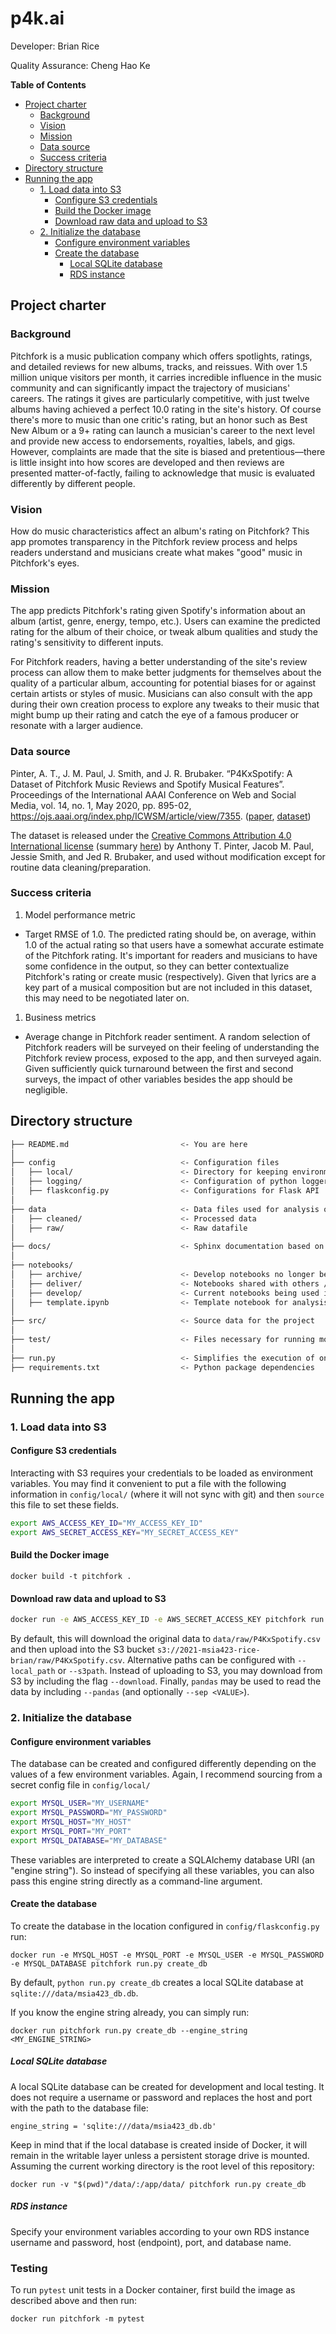 # p4k.ai

Developer: Brian Rice

Quality Assurance: Cheng Hao Ke

<!-- START doctoc generated TOC please keep comment here to allow auto update -->
<!-- DON'T EDIT THIS SECTION, INSTEAD RE-RUN doctoc TO UPDATE -->
**Table of Contents**

- [Project charter](#project-charter)
  - [Background](#background)
  - [Vision](#vision)
  - [Mission](#mission)
  - [Data source](#data-source)
  - [Success criteria](#success-criteria)
- [Directory structure](#directory-structure)
- [Running the app](#running-the-app)
  - [1. Load data into S3](#1-load-data-into-s3)
    - [Configure S3 credentials](#configure-s3-credentials)
    - [Build the Docker image](#build-the-docker-image)
    - [Download raw data and upload to S3](#download-raw-data-and-upload-to-s3)
  - [2. Initialize the database](#2-initialize-the-database)
    - [Configure environment variables](#configure-environment-variables)
    - [Create the database](#create-the-database)
      - [Local SQLite database](#local-sqlite-database)
      - [RDS instance](#rds-instance)

<!-- END doctoc generated TOC please keep comment here to allow auto update -->

## Project charter

### Background

Pitchfork is a music publication company which offers spotlights, ratings, and detailed reviews for new albums, tracks, and reissues. With over 1.5 million unique visitors per month, it carries incredible influence in the music community and can significantly impact the trajectory of musicians' careers. The ratings it gives are particularly competitive, with just twelve albums having achieved a perfect 10.0 rating in the site's history. Of course there's more to music than one critic's rating, but an honor such as Best New Album or a 9+ rating can launch a musician's career to the next level and provide new access to endorsements, royalties, labels, and gigs. However, complaints are made that the site is biased and pretentious&mdash;there is little insight into how scores are developed and then reviews are presented matter-of-factly, failing to acknowledge that music is evaluated differently by different people.

### Vision

How do music characteristics affect an album's rating on Pitchfork? This app promotes transparency in the Pitchfork review process and helps readers understand and musicians create what makes "good" music in Pitchfork's eyes.

### Mission

The app predicts Pitchfork's rating given Spotify's information about an album (artist, genre, energy, tempo, etc.). Users can examine the predicted rating for the album of their choice, or tweak album qualities and study the rating's sensitivity to different inputs. 

For Pitchfork readers, having a better understanding of the site's review process can allow them to make better judgments for themselves about the quality of a particular album, accounting for potential biases for or against certain artists or styles of music. Musicians can also consult with the app during their own creation process to explore any tweaks to their music that might bump up their rating and catch the eye of a famous producer or resonate with a larger audience. 

### Data source

Pinter, A. T., J. M. Paul, J. Smith, and J. R. Brubaker. “P4KxSpotify: A Dataset of Pitchfork Music Reviews and Spotify Musical Features”. Proceedings of the International AAAI Conference on Web and Social Media, vol. 14, no. 1, May 2020, pp. 895-02, https://ojs.aaai.org/index.php/ICWSM/article/view/7355. ([paper](https://cmci.colorado.edu/idlab/assets/bibliography/pdf/Pinter2020-icwsm.pdf), [dataset](https://zenodo.org/record/3603330#.YGpIzC1h3RX))

The dataset is released under the [Creative Commons Attribution 4.0 International license](https://creativecommons.org/licenses/by/4.0/legalcode) (summary [here](https://creativecommons.org/licenses/by/4.0/)) by Anthony T. Pinter, Jacob M. Paul, Jessie Smith, and Jed R. Brubaker, and used without modification except for routine data cleaning/preparation.

### Success criteria

1. Model performance metric

  - Target RMSE of 1.0. The predicted rating should be, on average, within 1.0 of the actual rating so that users have a somewhat accurate estimate of the Pitchfork rating. It's important for readers and musicians to have some confidence in the output, so they can better contextualize Pitchfork's rating or create music (respectively). Given that lyrics are a key part of a musical composition but are not included in this dataset, this may need to be negotiated later on.

1. Business metrics

  - Average change in Pitchfork reader sentiment. A random selection of Pitchfork readers will be surveyed on their feeling of understanding the Pitchfork review process, exposed to the app, and then surveyed again. Given sufficiently quick turnaround between the first and second surveys, the impact of other variables besides the app should be negligible.

## Directory structure

```bash
├── README.md                         <- You are here
│
├── config                            <- Configuration files 
│   ├── local/                        <- Directory for keeping environment variables and other local configurations that *do not sync** to Github 
│   ├── logging/                      <- Configuration of python loggers
│   ├── flaskconfig.py                <- Configurations for Flask API 
│
├── data                              <- Data files used for analysis or by the app itself
│   ├── cleaned/                      <- Processed data
│   ├── raw/                          <- Raw datafile
│
├── docs/                             <- Sphinx documentation based on Python docstrings
│
├── notebooks/
│   ├── archive/                      <- Develop notebooks no longer being used
│   ├── deliver/                      <- Notebooks shared with others / in final state
│   ├── develop/                      <- Current notebooks being used in development
│   ├── template.ipynb                <- Template notebook for analysis with useful imports, helper functions, and SQLAlchemy setup. 
│
├── src/                              <- Source data for the project 
│
├── test/                             <- Files necessary for running model tests (see documentation below) 
│ 
├── run.py                            <- Simplifies the execution of one or more of the src scripts  
├── requirements.txt                  <- Python package dependencies 
```

## Running the app

### 1. Load data into S3

#### Configure S3 credentials

Interacting with S3 requires your credentials to be loaded as environment variables. You may find it convenient to put a file with the following information in `config/local/` (where it will not sync with git) and then `source` this file to set these fields.

```bash
export AWS_ACCESS_KEY_ID="MY_ACCESS_KEY_ID"
export AWS_SECRET_ACCESS_KEY="MY_SECRET_ACCESS_KEY"
```

#### Build the Docker image

`docker build -t pitchfork .`

#### Download raw data and upload to S3

```bash
docker run -e AWS_ACCESS_KEY_ID -e AWS_SECRET_ACCESS_KEY pitchfork run.py load_data
```

By default, this will download the original data to `data/raw/P4KxSpotify.csv` and then upload into the S3 bucket `s3://2021-msia423-rice-brian/raw/P4KxSpotify.csv`. Alternative paths can be configured with `--local_path` or `--s3path`. Instead of uploading to S3, you may download from S3 by including the flag `--download`. Finally, `pandas` may be used to read the data by including `--pandas` (and optionally `--sep <VALUE>`).

### 2. Initialize the database

#### Configure environment variables

The database can be created and configured differently depending on the values of a few environment variables. Again, I recommend sourcing from a secret config file in `config/local/`

```bash
export MYSQL_USER="MY_USERNAME"
export MYSQL_PASSWORD="MY_PASSWORD"
export MYSQL_HOST="MY_HOST"
export MYSQL_PORT="MY_PORT"
export MYSQL_DATABASE="MY_DATABASE"
```

These variables are interpreted to create a SQLAlchemy database URI (an "engine string"). So instead of specifying all these variables, you can also pass this engine string directly as a command-line argument.

#### Create the database

To create the database in the location configured in `config/flaskconfig.py` run:

`docker run -e MYSQL_HOST -e MYSQL_PORT -e MYSQL_USER -e MYSQL_PASSWORD -e MYSQL_DATABASE pitchfork run.py create_db`

By default, `python run.py create_db` creates a local SQLite database at `sqlite:///data/msia423_db.db`.

If you know the engine string already, you can simply run:

`docker run pitchfork run.py create_db --engine_string <MY_ENGINE_STRING>`

##### Local SQLite database

A local SQLite database can be created for development and local testing. It does not require a username or password and replaces the host and port with the path to the database file:

`engine_string = 'sqlite:///data/msia423_db.db'`

Keep in mind that if the local database is created inside of Docker, it will remain in the writable layer unless a persistent storage drive is mounted. Assuming the current working directory is the root level of this repository:

`docker run -v "$(pwd)"/data/:/app/data/ pitchfork run.py create_db`

##### RDS instance

Specify your environment variables according to your own RDS instance username and password, host (endpoint), port, and database name.

### Testing

To run `pytest` unit tests in a Docker container, first build the image as described above and then run:

`docker run pitchfork -m pytest`
